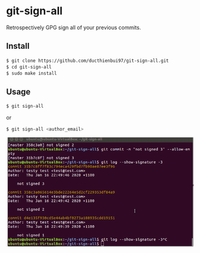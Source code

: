 # git-sign-all
Retrospectively GPG sign all of your previous commits.

## Install
``` sh
$ git clone https://github.com/ducthienbui97/git-sign-all.git
$ cd git-sign-all
$ sudo make install
```

## Usage
``` sh
$ git sign-all
```
or
``` sh
$ git sign-all <author_email>
```
![demo.gif](demo.gif)
